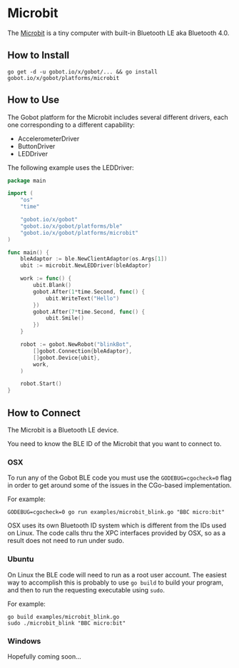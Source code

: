 # Microbit

The [Microbit](http://microbit.org/) is a tiny computer with built-in Bluetooth LE aka Bluetooth 4.0.

## How to Install
```
go get -d -u gobot.io/x/gobot/... && go install gobot.io/x/gobot/platforms/microbit
```

## How to Use

The Gobot platform for the Microbit includes several different drivers, each one corresponding to a different capability:

- AccelerometerDriver
- ButtonDriver
- LEDDriver

The following example uses the LEDDriver:

```go
package main

import (
	"os"
	"time"

	"gobot.io/x/gobot"
	"gobot.io/x/gobot/platforms/ble"
	"gobot.io/x/gobot/platforms/microbit"
)

func main() {
	bleAdaptor := ble.NewClientAdaptor(os.Args[1])
	ubit := microbit.NewLEDDriver(bleAdaptor)

	work := func() {
		ubit.Blank()
		gobot.After(1*time.Second, func() {
			ubit.WriteText("Hello")
		})
		gobot.After(7*time.Second, func() {
			ubit.Smile()
		})
	}

	robot := gobot.NewRobot("blinkBot",
		[]gobot.Connection{bleAdaptor},
		[]gobot.Device{ubit},
		work,
	)

	robot.Start()
}
```

## How to Connect

The Microbit is a Bluetooth LE device.

You need to know the BLE ID of the Microbit that you want to connect to.

### OSX

To run any of the Gobot BLE code you must use the `GODEBUG=cgocheck=0` flag in order to get around some of the issues in the CGo-based implementation.

For example:

    GODEBUG=cgocheck=0 go run examples/microbit_blink.go "BBC micro:bit"

OSX uses its own Bluetooth ID system which is different from the IDs used on Linux. The code calls thru the XPC interfaces provided by OSX, so as a result does not need to run under sudo.

### Ubuntu

On Linux the BLE code will need to run as a root user account. The easiest way to accomplish this is probably to use `go build` to build your program, and then to run the requesting executable using `sudo`.

For example:

    go build examples/microbit_blink.go
    sudo ./microbit_blink "BBC micro:bit"

### Windows

Hopefully coming soon...
